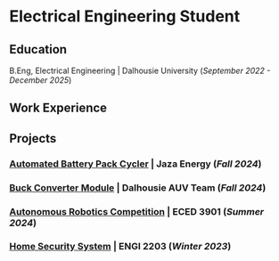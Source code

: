 # Electrical Engineering Student

## Education
B.Eng, Electrical Engineering | Dalhousie University (_September 2022 - December 2025_)

## Work Experience

## Projects
### [Automated Battery Pack Cycler](/projects/pack-cycler.md) | Jaza Energy (_Fall 2024_)

### [Buck Converter Module](/projects/buck-converter.md) | Dalhousie AUV Team (_Fall 2024_)

### [Autonomous Robotics Competition](/projects/autonomous-robotics-competition.md) | ECED 3901 (_Summer 2024_)

### [Home Security System](/projects/home-security-system.md) | ENGI 2203 (_Winter 2023_)
